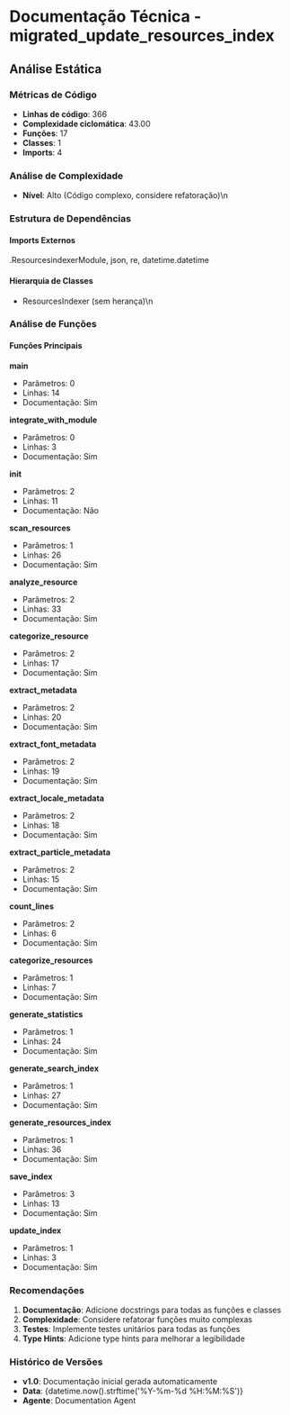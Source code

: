 # Documentação Técnica - migrated_update_resources_index

## Análise Estática

### Métricas de Código
- **Linhas de código**: 366
- **Complexidade ciclomática**: 43.00
- **Funções**: 17
- **Classes**: 1
- **Imports**: 4

### Análise de Complexidade
- **Nível**: Alto (Código complexo, considere refatoração)\n
### Estrutura de Dependências

#### Imports Externos
.ResourcesindexerModule, json, re, datetime.datetime

#### Hierarquia de Classes
- ResourcesIndexer (sem herança)\n
### Análise de Funções

#### Funções Principais
**main**
- Parâmetros: 0
- Linhas: 14
- Documentação: Sim

**integrate_with_module**
- Parâmetros: 0
- Linhas: 3
- Documentação: Sim

**__init__**
- Parâmetros: 2
- Linhas: 11
- Documentação: Não

**scan_resources**
- Parâmetros: 1
- Linhas: 26
- Documentação: Sim

**analyze_resource**
- Parâmetros: 2
- Linhas: 33
- Documentação: Sim

**categorize_resource**
- Parâmetros: 2
- Linhas: 17
- Documentação: Sim

**extract_metadata**
- Parâmetros: 2
- Linhas: 20
- Documentação: Sim

**extract_font_metadata**
- Parâmetros: 2
- Linhas: 19
- Documentação: Sim

**extract_locale_metadata**
- Parâmetros: 2
- Linhas: 18
- Documentação: Sim

**extract_particle_metadata**
- Parâmetros: 2
- Linhas: 15
- Documentação: Sim

**count_lines**
- Parâmetros: 2
- Linhas: 6
- Documentação: Sim

**categorize_resources**
- Parâmetros: 1
- Linhas: 7
- Documentação: Sim

**generate_statistics**
- Parâmetros: 1
- Linhas: 24
- Documentação: Sim

**generate_search_index**
- Parâmetros: 1
- Linhas: 27
- Documentação: Sim

**generate_resources_index**
- Parâmetros: 1
- Linhas: 36
- Documentação: Sim

**save_index**
- Parâmetros: 3
- Linhas: 13
- Documentação: Sim

**update_index**
- Parâmetros: 1
- Linhas: 3
- Documentação: Sim

### Recomendações

1. **Documentação**: Adicione docstrings para todas as funções e classes
2. **Complexidade**: Considere refatorar funções muito complexas
3. **Testes**: Implemente testes unitários para todas as funções
4. **Type Hints**: Adicione type hints para melhorar a legibilidade

### Histórico de Versões

- **v1.0**: Documentação inicial gerada automaticamente
- **Data**: {datetime.now().strftime('%Y-%m-%d %H:%M:%S')}
- **Agente**: Documentation Agent

